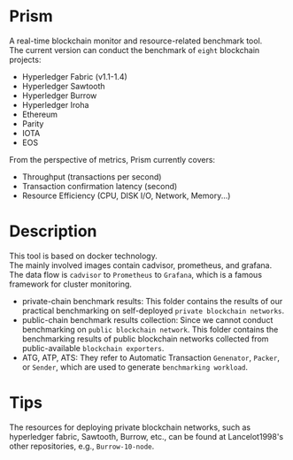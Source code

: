 # Prism
A real-time blockchain monitor and resource-related benchmark tool.<br> 
The current version can conduct the benchmark of `eight` blockchain projects:<br> 
* Hyperledger Fabric (v1.1-1.4)<br> 
* Hyperledger Sawtooth<br> 
* Hyperledger Burrow<br> 
* Hyperledger Iroha<br> 
* Ethereum<br> 
* Parity<br> 
* IOTA<br> 
* EOS<br> 

From the perspective of metrics, Prism currently covers:<br> 
* Throughput (transactions per second)<br> 
* Transaction confirmation latency (second)<br> 
* Resource Efficiency (CPU, DISK I/O, Network, Memory...)<br> 
# Description<br> 
This tool is based on docker technology.<br>
The mainly involved images contain cadvisor, prometheus, and grafana.<br> 
The data flow is `cadvisor` to `Prometheus` to `Grafana`, which is a famous framework for cluster monitoring.
* private-chain benchmark results: This folder contains the results of our practical benchmarking on self-deployed `private blockchain networks`.<br>
* public-chain benchmark results collection: Since we cannot conduct benchmarking on `public blockchain network`. This folder contains the benchmarking results of public blockchain networks collected from public-available `blockchain exporters`.<br>
* ATG, ATP, ATS: They refer to Automatic Transaction `Genenator`, `Packer`, or `Sender`, which are used to generate `benchmarking workload`.

# Tips
The resources for deploying private blockchain networks, such as hyperledger fabric, Sawtooth, Burrow, etc., can be found at Lancelot1998's other repositories, e.g., `Burrow-10-node`.
